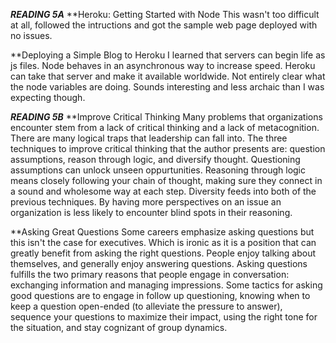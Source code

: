 ***READING 5A***
**Heroku: Getting Started with Node
This wasn't too difficult at all, followed the intructions and got the sample web page deployed with no issues.

**Deploying a Simple Blog to Heroku
I learned that servers can begin life as js files. Node behaves in an asynchronous way to increase speed. Heroku can take that server and make it available worldwide. Not entirely clear what the node variables are doing. Sounds interesting and less archaic than I was expecting though.

***READING 5B***
**Improve Critical Thinking
Many problems that organizations encounter stem from a lack of critical thinking and a lack of metacognition. There are many logical traps that leadership can fall into. The three techniques to improve critical thinking that the author presents are: question assumptions, reason through logic, and diversify thought.
Questioning assumptions can unlock unseen oppurtunities. Reasoning through logic means closely following your chain of thought, making sure they connect in a sound and wholesome way at each step. Diversity feeds into both of the previous techniques. By having more perspectives on an issue an organization is less likely to encounter blind spots in their reasoning.

**Asking Great Questions
Some careers emphasize asking questions but this isn't the case for executives. Which is ironic as it is a position that can greatly benefit from asking the right questions. People enjoy talking about themselves, and generally enjoy answering questions. Asking questions fulfills the two primary reasons that people engage in conversation: exchanging information and managing impressions. Some tactics for asking good questions are to engage in follow up questioning, knowing when to keep a question open-ended (to alleviate the pressure to answer), sequence your questions to maximize their impact, using the right tone for the situation, and stay cognizant of group dynamics.